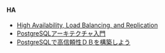 #### HA

- [High Availability, Load Balancing, and Replication](https://www.postgresql.org/docs/9.6/static/high-availability.html)
- [PostgreSQLアーキテクチャ入門](https://www.slideshare.net/uptimejp/postgre-sqlpgcon12j)
- [PostgreSQLで高信頼性ＤＢを構築しよう](https://www.sraoss.co.jp/event_seminar/2014/20140905_osc2014_osaka.pdf)

